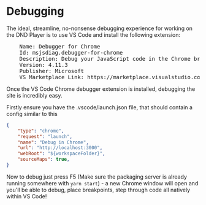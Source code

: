 # Debugging

The ideal, streamline, no-nonsense debugging experience for working on the DND Player
is to use VS Code and install the following extension:

<pre>
    Name: Debugger for Chrome
    Id: msjsdiag.debugger-for-chrome
    Description: Debug your JavaScript code in the Chrome browser, or any other target that supports the Chrome Debugger protocol.
    Version: 4.11.3
    Publisher: Microsoft
    VS Marketplace Link: https://marketplace.visualstudio.com/items?itemName=msjsdiag.debugger-for-chrome
</pre>

Once the VS Code Chrome debugger extension is installed, debugging the site is incredibly easy.

Firstly ensure you have the .vscode/launch.json file, that should contain a config similar to this

``` json
{
    "type": "chrome",
    "request": "launch",
    "name": "Debug in Chrome",
    "url": "http://localhost:3000",
    "webRoot": "${workspaceFolder}",
    "sourceMaps": true,
}
```

Now to debug just press F5 (Make sure the packaging server is already running somewhere with ```yarn start```) - a new Chrome window will open and you'll be able to debug, place breakpoints, step
through code all natively within VS Code!